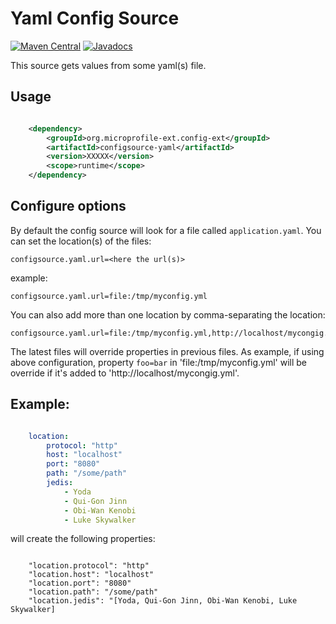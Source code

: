 # Yaml Config Source

[![Maven Central](https://maven-badges.herokuapp.com/maven-central/org.microprofile-ext.config-ext/configsource-yaml/badge.svg)](https://maven-badges.herokuapp.com/maven-central/org.microprofile-ext.config-ext/configsource-yaml)
[![Javadocs](https://www.javadoc.io/badge/org.microprofile-ext.config-ext/configsource-yaml.svg)](https://www.javadoc.io/doc/org.microprofile-ext.config-ext/configsource-yaml)

This source gets values from some yaml(s) file.

## Usage

```xml

    <dependency>
        <groupId>org.microprofile-ext.config-ext</groupId>
        <artifactId>configsource-yaml</artifactId>
        <version>XXXXX</version>
        <scope>runtime</scope>
    </dependency>

```

## Configure options

By default the config source will look for a file called `application.yaml`. You can set the location(s) of the files:

    configsource.yaml.url=<here the url(s)>

example:

    configsource.yaml.url=file:/tmp/myconfig.yml

You can also add more than one location by comma-separating the location:

    configsource.yaml.url=file:/tmp/myconfig.yml,http://localhost/mycongig.yml

The latest files will override properties in previous files. As example, if using above configuration, property `foo=bar` in 'file:/tmp/myconfig.yml' will be override if it's added to 'http://localhost/mycongig.yml'.

## Example:

```yaml

    location:
        protocol: "http"
        host: "localhost"
        port: "8080"
        path: "/some/path"
        jedis:
            - Yoda
            - Qui-Gon Jinn
            - Obi-Wan Kenobi
            - Luke Skywalker
```

will create the following properties:

```property
    
    "location.protocol": "http"
    "location.host": "localhost"
    "location.port": "8080"
    "location.path": "/some/path"
    "location.jedis": "[Yoda, Qui-Gon Jinn, Obi-Wan Kenobi, Luke Skywalker]

```
